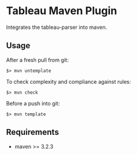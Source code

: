 # Tableau Maven Plugin
Integrates the tableau-parser into maven.

## Usage
After a fresh pull from git:
```
$> mvn untemplate
```

To check complexity and compliance against rules:
```
$> mvn check
```

Before a push into git:
```
$> mvn template
```

## Requirements
* maven >= 3.2.3
